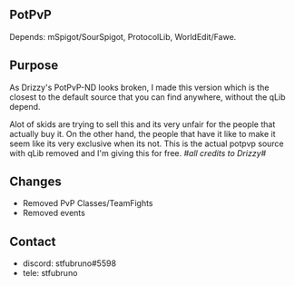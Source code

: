 ## PotPvP

Depends: mSpigot/SourSpigot, ProtocolLib, WorldEdit/Fawe.

## Purpose

As Drizzy's PotPvP-ND looks broken, I made this version which is the closest to the default source that you 
can find anywhere, without the qLib depend.

Alot of skids are trying to sell this and its very unfair for the people that actually buy it.
On the other hand, the people that have it like to make it seem like its very exclusive when its not.
This is the actual potpvp source with qLib removed and I'm giving this for free. *#all credits to Drizzy#*

## Changes

- Removed PvP Classes/TeamFights
- Removed events

## Contact

- discord: stfubruno#5598
- tele: stfubruno
